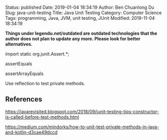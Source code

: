 Status: published
Date: 2019-01-04 18:34:19
Author: Ben Chuanlong Du
Slug: java-unit-testing
Title: Java Unit Testing
Category: Computer Science
Tags: programming, Java, JVM, unit testing, JUnit
Modified: 2019-11-04 18:34:19

**Things under legendu.net/outdated are outdated technologies that the author does not plan to update any more. Please look for better alternatives.**


import static org.junit.Assert.*;

assertEquals

assertArrayEquals


Use reflection to test private methods.


## References

https://javarevisited.blogspot.com/2018/09/junit-testing-tips-constructor-is-called-before-test-methods.html

https://medium.com/mindorks/how-to-unit-test-private-methods-in-java-and-kotlin-d3cae49dccd
